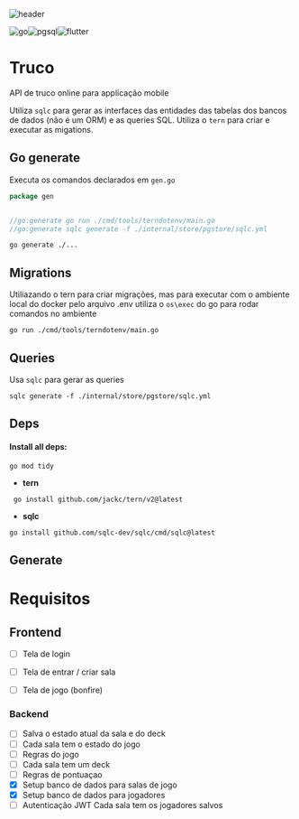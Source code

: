 
![header](https://capsule-render.vercel.app/api?type=venom&color=auto&height=400&section=header&text=Truco&fontSize=90&rotate=10)

![go](https://img.shields.io/badge/Go-00ADD8?style=for-the-badge&logo=go&logoColor=white)![pgsql](https://img.shields.io/badge/PostgreSQL-316192?style=for-the-badge&logo=postgresql&logoColor=white)![flutter](https://img.shields.io/badge/Flutter-235997?style=for-the-badge&logo=flutter&logoColor=white)

# Truco

API de truco online para applicação mobile





Utiliza `sqlc` para gerar as interfaces das entidades das tabelas dos bancos de dados (não é um ORM) e as queries SQL.
Utiliza o `tern` para criar e executar as migations.

## Go generate

Executa os comandos declarados em `gen.go`
```go
package gen 


//go:generate go run ./cmd/tools/terndotenv/main.go
//go:generate sqlc generate -f ./internal/store/pgstore/sqlc.yml
```
```shell
go generate ./...
```

## Migrations
Utiliazando o tern para criar migrações, mas para executar com o ambiente local do docker pelo arquivo .env
utiliza o `os\exec` do go para rodar comandos no ambiente

```shell
go run ./cmd/tools/terndotenv/main.go
```

## Queries

Usa `sqlc` para gerar as queries

```shell
sqlc generate -f ./internal/store/pgstore/sqlc.yml
```


## Deps


#### Install all deps:
```shell
go mod tidy
```

- **tern**
```shell
 go install github.com/jackc/tern/v2@latest
 ```

- **sqlc**
```shell
go install github.com/sqlc-dev/sqlc/cmd/sqlc@latest
```



## Generate

# Requisitos

## Frontend

- [ ]  Tela de login
- [ ]  Tela de entrar / criar sala
- [ ] Tela de jogo (bonfire)


### Backend

- [ ] Salva o estado atual da sala e do deck
- [ ] Cada sala tem o estado do jogo
- [ ] Regras do jogo
- [ ] Cada sala tem um deck
- [ ] Regras de pontuaçao 
- [X] Setup banco de dados para salas de jogo
- [X] Setup banco de dados para jogadores
- [ ] Autenticação JWT
Cada sala tem os jogadores salvos
